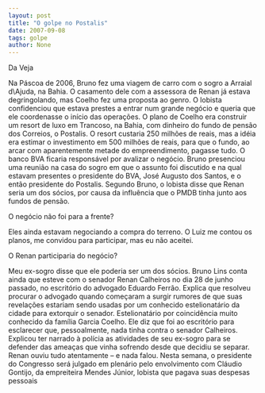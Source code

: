 ```yaml
---
layout: post
title: "O golpe no Postalis"
date: 2007-09-08
tags: golpe
author: None
---
```


Da Veja

Na P&aacute;scoa de 2006, Bruno fez uma viagem de carro com o sogro a Arraial d\Ajuda, na Bahia. O casamento dele com a assessora de Renan j&aacute; estava degringolando, mas Coelho fez uma proposta ao genro. O lobista confidenciou que estava prestes a entrar num grande neg&oacute;cio e queria que ele coordenasse o in&iacute;cio das opera&ccedil;&otilde;es. O plano de Coelho era construir um resort de luxo em Trancoso, na Bahia, com dinheiro do fundo de pens&atilde;o dos Correios, o Postalis. O resort custaria 250 milh&otilde;es de reais, mas a id&eacute;ia era estimar o investimento em 500 milh&otilde;es de reais, para que o fundo, ao arcar com aparentemente metade do empreendimento, pagasse tudo. O banco BVA ficaria respons&aacute;vel por avalizar o neg&oacute;cio. Bruno presenciou uma reuni&atilde;o na casa do sogro em que o assunto foi discutido e na qual estavam presentes o presidente do BVA, Jos&eacute; Augusto dos Santos, e o ent&atilde;o presidente do Postalis. Segundo Bruno, o lobista disse que Renan seria um dos s&oacute;cios, por causa da influ&ecirc;ncia que o PMDB tinha junto aos fundos de pens&atilde;o. 

O neg&oacute;cio n&atilde;o foi para a frente?


Eles ainda estavam negociando a compra do terreno. O Luiz me contou os planos, me convidou para participar, mas eu n&atilde;o aceitei. 

O Renan participaria do neg&oacute;cio?


Meu ex-sogro disse que ele poderia ser um dos s&oacute;cios. 
Bruno Lins conta ainda que esteve com o senador Renan Calheiros no dia 28 de junho passado, no escrit&oacute;rio do advogado Eduardo Ferr&atilde;o. Explica que resolveu procurar o advogado quando come&ccedil;aram a surgir rumores de que suas revela&ccedil;&otilde;es estariam sendo usadas por um conhecido estelionat&aacute;rio da cidade para extorquir o senador. Estelionat&aacute;rio por coincid&ecirc;ncia muito conhecido da fam&iacute;lia Garcia Coelho. Ele diz que foi ao escrit&oacute;rio para esclarecer que, pessoalmente, nada tinha contra o senador Calheiros. Explicou ter narrado &agrave; pol&iacute;cia as atividades de seu ex-sogro para se defender das amea&ccedil;as que vinha sofrendo desde que decidiu se separar. Renan ouviu tudo atentamente &ndash; e nada falou. Nesta semana, o presidente do Congresso ser&aacute; julgado em plen&aacute;rio pelo envolvimento com Cl&aacute;udio Gontijo, da empreiteira Mendes J&uacute;nior, lobista que pagava suas despesas pessoais 
